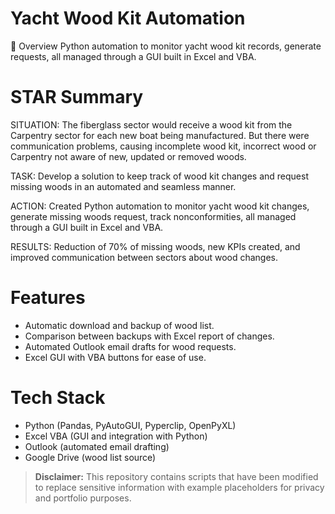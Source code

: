 

# Yacht Wood Kit Automation
📌 Overview
Python automation to monitor yacht wood kit records, generate requests, all managed through a GUI built in Excel and VBA.

# STAR Summary
SITUATION: The fiberglass sector would receive a wood kit from the Carpentry sector for each new boat being manufactured. But there were communication problems, causing incomplete wood kit, incorrect wood or Carpentry not aware of new, updated or removed woods.

TASK: Develop a solution to keep track of wood kit changes and request missing woods in an automated and seamless manner.

ACTION: Created Python automation to monitor yacht wood kit changes, generate missing woods request, track nonconformities, all managed through a GUI built in Excel and VBA.

RESULTS: Reduction of 70% of missing woods, new KPIs created, and improved communication between sectors about wood changes.

# Features
- Automatic download and backup of wood list.
- Comparison between backups with Excel report of changes.
- Automated Outlook email drafts for wood requests.
- Excel GUI with VBA buttons for ease of use.

# Tech Stack
- Python (Pandas, PyAutoGUI, Pyperclip, OpenPyXL)
- Excel VBA (GUI and integration with Python)
- Outlook (automated email drafting)
- Google Drive (wood list source)


> **Disclaimer:** This repository contains scripts that have been modified to replace sensitive information with example placeholders for privacy and portfolio purposes.
